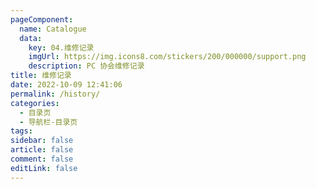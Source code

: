 ```yaml
---
pageComponent:
  name: Catalogue
  data:
    key: 04.维修记录
    imgUrl: https://img.icons8.com/stickers/200/000000/support.png
    description: PC 协会维修记录
title: 维修记录
date: 2022-10-09 12:41:06
permalink: /history/
categories:
  - 目录页
  - 导航栏-目录页
tags:
sidebar: false
article: false
comment: false
editLink: false
---
```

